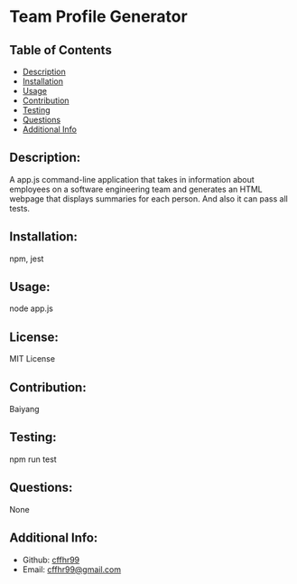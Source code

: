 # Team Profile Generator
  ## Table of Contents 
  - [Description](#description)
  - [Installation](#installation)
  - [Usage](#usage)
  - [Contribution](#contributions)
  - [Testing](#test)
  - [Questions](#questions)
  - [Additional Info](#additional-info)
  ## Description:
   A app.js command-line application that takes in information about employees on a software engineering team and generates an HTML webpage that displays summaries for each person. And also it can pass all tests.
  ## Installation:
  npm, jest
  ## Usage:
  node app.js
  ## License:
  MIT License
  ## Contribution:
  Baiyang
  ## Testing:
  npm run test
  ## Questions:
  None
  ## Additional Info:
  - Github: [cffhr99](https://github.com/cffhr99)
  - Email: cffhr99@gmail.com
